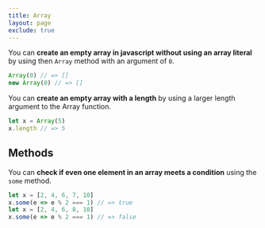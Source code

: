 ```yaml
---
title: Array
layout: page
exclude: true
---
```


You can **create an empty array in javascript without using an array literal** by using then `Array` method with an argument of `0`.
```js
Array(0) // => []
new Array(0) // => []
```

You can **create an empty array with a length** by using a larger length argument to the Array function.
```js
let x = Array(5)
x.length // => 5
```

## Methods

You can **check if even one element in an array meets a condition** using the `some` method.
```js
let x = [2, 4, 6, 7, 10]
x.some(e => e % 2 === 1) // => true
let x = [2, 4, 6, 8, 10]
x.some(e => e % 2 === 1) // => false
```


<!--stackedit_data:
eyJoaXN0b3J5IjpbLTM2MjM4OTYzLC01NjcwODAxNzldfQ==
-->